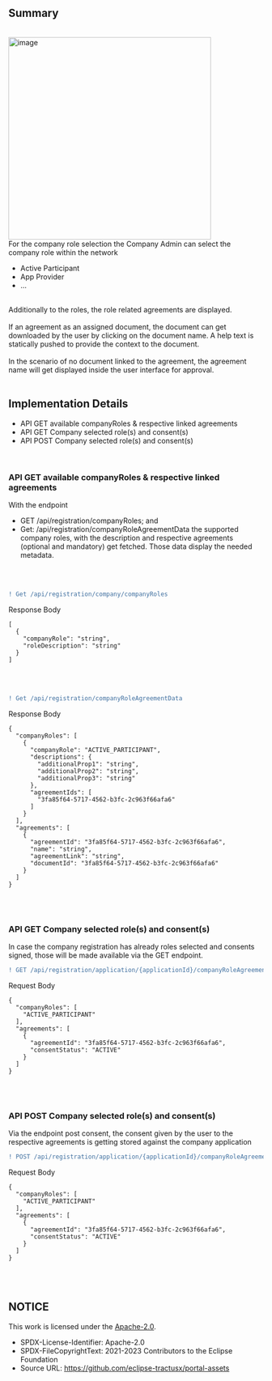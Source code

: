 ## Summary

<br>
<img width="400" alt="image" src="https://user-images.githubusercontent.com/94133633/210187987-d0dee3e8-c180-44f7-a2d2-ae78a1b020b9.png">
<br>
For the company role selection the Company Admin can select the company role within the network
<br>

- Active Participant
- App Provider
- ...

<br>
Additionally to the roles, the role related agreements are displayed.
<br>
<br>
If an agreement as an assigned document, the document can get downloaded by the user by clicking on the document name. A help text is statically pushed to provide the context to the document.
<br>
<br>
In the scenario of no document linked to the agreement, the agreement name will get displayed inside the user interface for approval.
<br>
<br>

## Implementation Details

- API GET available companyRoles & respective linked agreements
- API GET Company selected role(s) and consent(s)
- API POST Company selected role(s) and consent(s)

<br>

### API GET available companyRoles & respective linked agreements

With the endpoint

- GET /api/registration/companyRoles; and
- Get: /api/registration/companyRoleAgreementData
  the supported company roles, with the description and respective agreements (optional and mandatory) get fetched. Those data display the needed metadata.

<br>
<br>

```diff
! Get /api/registration/company/companyRoles
```

Response Body

    [
      {
        "companyRole": "string",
        "roleDescription": "string"
      }
    ]

<br>
<br>

```diff
! Get /api/registration/companyRoleAgreementData
```

Response Body

    {
      "companyRoles": [
        {
          "companyRole": "ACTIVE_PARTICIPANT",
          "descriptions": {
            "additionalProp1": "string",
            "additionalProp2": "string",
            "additionalProp3": "string"
          },
          "agreementIds": [
            "3fa85f64-5717-4562-b3fc-2c963f66afa6"
          ]
        }
      ],
      "agreements": [
        {
          "agreementId": "3fa85f64-5717-4562-b3fc-2c963f66afa6",
          "name": "string",
          "agreementLink": "string",
          "documentId": "3fa85f64-5717-4562-b3fc-2c963f66afa6"
        }
      ]
    }

<br>
<br>

### API GET Company selected role(s) and consent(s)

In case the company registration has already roles selected and consents signed, those will be made available via the GET endpoint.

```diff
! GET /api/registration/application/{applicationId}/companyRoleAgreementConsents
```

Request Body

    {
      "companyRoles": [
        "ACTIVE_PARTICIPANT"
      ],
      "agreements": [
        {
          "agreementId": "3fa85f64-5717-4562-b3fc-2c963f66afa6",
          "consentStatus": "ACTIVE"
        }
      ]
    }

<br>
<br>

### API POST Company selected role(s) and consent(s)

Via the endpoint post consent, the consent given by the user to the respective agreements is getting stored against the company application

```diff
! POST /api/registration/application/{applicationId}/companyRoleAgreementConsents
```

Request Body

    {
      "companyRoles": [
        "ACTIVE_PARTICIPANT"
      ],
      "agreements": [
        {
          "agreementId": "3fa85f64-5717-4562-b3fc-2c963f66afa6",
          "consentStatus": "ACTIVE"
        }
      ]
    }

<br>
<br>

## NOTICE

This work is licensed under the [Apache-2.0](https://www.apache.org/licenses/LICENSE-2.0).

- SPDX-License-Identifier: Apache-2.0
- SPDX-FileCopyrightText: 2021-2023 Contributors to the Eclipse Foundation
- Source URL: https://github.com/eclipse-tractusx/portal-assets
